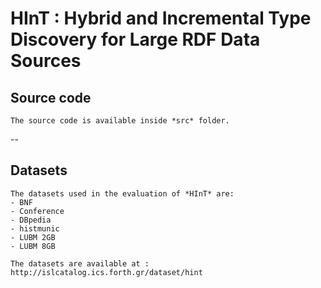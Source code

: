 #	HInT : Hybrid and Incremental Type Discovery for Large RDF Data Sources


## Source code

	The source code is available inside *src* folder.

--
## Datasets

	The datasets used in the evaluation of *HInT* are:
	- BNF
	- Conference
	- DBpedia
	- histmunic
	- LUBM 2GB
	- LUBM 8GB

	The datasets are available at :	http://islcatalog.ics.forth.gr/dataset/hint
